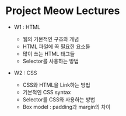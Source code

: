 # Project Meow Lectures

* W1 : HTML
	* 웹의 기본적인 구조와 개념
	* HTML 파일에 꼭 필요한 요소들
	* 많이 쓰는 HTML 태그들
	* Selector를 사용하는 방법

* W2 : CSS
	* CSS와 HTML을 Link하는 방법
	* 기본적인 CSS syntax
	* Selector를 CSS와 사용하는 방법
	* Box model : padding과 margin의 차이